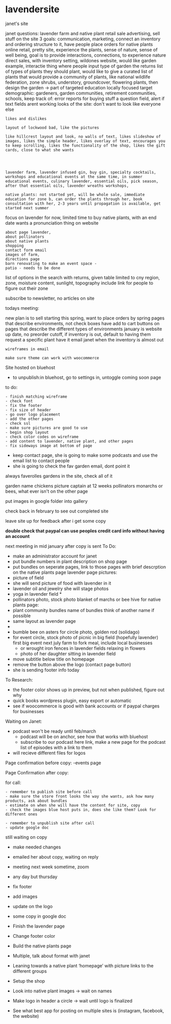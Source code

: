 # lavendersite
janet's site


janet questions: lavender farm and native plant retail sale advertising, sell stuff on the site 3 goals: communication, marketing, connect an inventory and ordering structure to it, have people place orders for native plants online retail, pretty site, experience the plants, sense of nature, sense of well being, goal is to provide interactions, connections, to experience nature direct sales, with inventory setting, wildones website, would like garden example, interactie thing where people input type of garden the returns list of types of plants they should plant, would like to give a curated list of plants that would provide a community of plants, like national wildlife federation, zone shrubs, understory, groundcover, flowering plants, then design the garden -> part of targeted education locally focused target demographic: gardeners, garden communities, retirement communities, schools, keep track of: error reports for buying stuff a question field, alert if text fields arent working looks of the site: don't want to look like everyone else

    likes and dislikes

    layout of lockwood bad, like the pictures

    like hillcrest layout and look, no walls of text, likes slideshow of images, likes the simple header, likes overlay of text, encourages you to keep scrolling, likes the functionality of the shop, likes the gift cards, close to what she wants




    lavender farm, lavender infused gin, buy gin, specialty cocktails, workshops and educational events at the same time, in summer educational events, culinary lavender, essential oils, pick season, after that essential oils, lavender wreaths workshops,

    native plants: not started yet, will be whole sale, immediate education for zone b, can order the plants through her, book consultation with her, 2-3 years until propagation is available, get started next summer

focus on lavender for now, limited time to buy native plants, with an end date wants a pronunciation thing on website

    about page lavender,
    about pollinators
    about native plants
    shopping
    contact form email
    images of farm,
    directions page
    barn renovating to make an event space -
    patio - needs to be done

list of options in the search with returns, given table limited to cny region, zone, moisture content, sunlight, topography include link for people to figure out their zone

subscribe to newsletter, no articles on site


todays meeting:

new plan is to sell starting this spring, want to place orders by spring pages that describe environments, not check boxes have add to cart buttons on pages that describe the different types of environments january is website up date, no preorder cutoff, if inventory is out, default to having them request a specific plant have it email janet when the inventory is almost out



    wireframes in email

    make sure theme can work with woocommerce

Site hosted on bluehost

- to unpublish:in bluehost, go to settings in, untoggle coming soon page

 to do: 
    
    - finish matching wireframe
    - check font
    - fix the footer
    - fix size of header
    - go over logo placement
    - add the other pages
    - check ssl
    - make sure pictures are good to use
    - begin shop layout
    - check color codes on wireframe
    - add content to lavender, native plant, and other pages
    - fix sideways image at bottom of page
    





- keep contact page, she is going to make some podcasts and use the email list to contact people
- she is going to check the fav garden email, dont point it




always faverolles gardens in the site, check all of it

garden name chickens picture captain at 12 weeks
pollinators monarchs or bees, what ever isn't on the other page

put images in google folder into gallery



check back in february to see out completed site

leave site up for feedback after i get some copy


**double check that paypal can use peoples credit card info without having an account**



next meeting in mid january after copy is sent
To Do:
- make an administrator account for janet
- put bundle numbers in plant description on shop page
- put bundles on seperate pages, link to those pages with brief descrption on the native plants page
lavender page pictures:
- picture of field
- she will send picture of food with lavender in it
- lavender oil and jewelry she will stage photos
- yoga in lavender field *
- pollinators photo, stock photo blanket of marchs or bee hive 
for native plants page:
- plant community bundles name of bundles think of another name if possible
- same layout as lavender page
-
- bumble bee on asters for circle photo, golden rod (solidago)
- for event circle, stock photo of picnic in big field (hopefully lavender) first big event next july farm to fork meal, include local businesses
    -  or wrought iron fences in lavender fields relaxing in flowers
   -  photo of her daughter sitting in lavender field
- move subtitle below title on homepage
- remove the button above the logo  (contact page button)
- she is sending footer info today

To Research:
- the footer color shows up in preview, but not when published, figure out why
- quick books wordpress plugin, easy export or automatic 
- see if woocommerce is good with bank accounts or if paypal charges for businesses

Waiting on Janet:
- podcast won't be ready until feb/march
    - podcast will be on anchor, see how that works with bluehost
    - subscribe to our podcast here link, make a new page for the podcast list of episodes with a link to them
- will recieve different files for logos

Page confirmation before copy:
-events page

Page Confirmation after copy:



for call:

    - remember to publish site before call
    - make sure the store front looks the way she wants, ask how many products, ask about bundles
    - estimate on when she will have the content for site, copy
    - check the images blue host puts in, does she like them? Look for different ones
    
    - remember to unpublish site after call
    - update google doc

still waiting on copy

- make needed changes
- emailed her about copy, waiting on reply
- meeting next week sometime, zoom
- any day but thursday
- fix footer
- add images
- update on the logo


- some copy in google doc
- Finish the lavender page
- Change footer color
- Build the native plants page
- Multiple, talk about format with janet
- Leaning towards a native plant ‘homepage’ with picture links to the different groups
- Setup the shop 
- Look into native plant images -> wait on names
- Make logo in header a circle -> wait until logo is finalized
- See what best app for posting on multiple sites is (instagram, facebook, the website)

